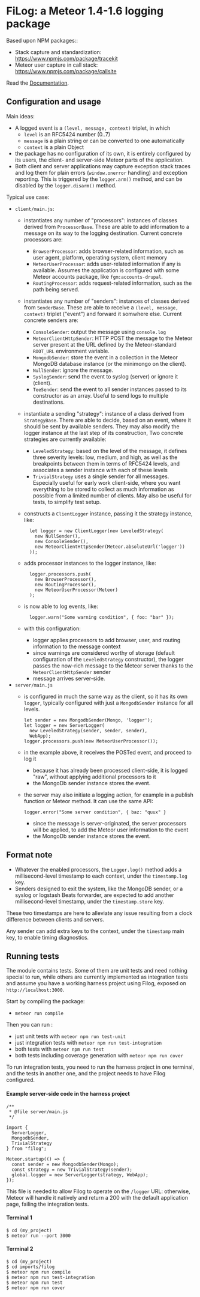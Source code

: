 FiLog: a Meteor 1.4-1.6 logging package
=======================================

Based upon NPM packages::

* Stack capture and standardization: https://www.npmjs.com/package/tracekit
* Meteor user capture in call stack: https://www.npmjs.com/package/callsite

Read the [Documentation](https://fgm.github.io/filog).

Configuration and usage
-----------------------

Main ideas:

* A logged event is a `(level, message, context)` triplet, in which
    * `level` is an RFC5424 number (0..7)
    * `message` is a plain string or can be converted to one automatically
    * `context` is a plain Object
* the package has no configuration of its own, it is entirely
  configured by its users, the client- and server-side Meteor parts of the
  application.
* Both client and server applications may capture exception stack traces and log
  them for plain errors (`window.onerror` handling) and exception reporting.
  This is triggered by the `logger.arm()` method, and can be disabled by the
  `logger.disarm()` method.

Typical use case:

- `client/main.js`:
  - instantiates any number of "processors": instances of classes derived from
    `ProcessorBase`. These are able to add information to a message on its way
    to the logging destination. Current concrete processors are:
    - `BrowserProcessor`: adds browser-related information, such as user
      agent, platform, operating system, client memory
    - `MeteorUserProcessor`: adds user-related information if any is
      available. Assumes the application is configured with some Meteor
      accounts package, like `fgm:accounts-drupal`.
    - `RoutingProcessor`: adds request-related information, such as the
      path being served.
  - instantiates any number of "senders": instances of classes derived from
    `SenderBase`. These are able to receive a `(level, message, context)`
    triplet ("event") and forward it somwhere else. Current concrete senders
    are:
    - `ConsoleSender`: output the message using `console.log`
    - `MeteorClientHttpSender`: HTTP POST the message to the Meteor server
      present at the URL defined by the Meteor-standard `ROOT_URL`
      environment variable.
    - `MongodbSender`: store the event in a collection in the Meteor MongoDB
      database instance (or the minimongo on the client).
    - `NullSender`: ignore the message.
    - `SyslogSender`: send the event to syslog (server) or ignore it (client).
    - `TeeSender`: send the event to all sender instances passed to its 
      constructor as an array. Useful to send logs to multiple destinations.
  - instantiate a sending "strategy": instance of a class derived from
    `StrategyBase`. There are able to decide, based on an event, where it
    should be sent by available senders. They may also modify the logger
    instance at the last step of its construction, Two concrete strategies are
    currently available:
    - `LeveledStrategy`: based on the level of the message, it defines three
      severity levels: low, medium, and high, as well as the breakpoints
      between them in terms of RFC5424 levels, and associates a sender
      instance with each of these levels
    - `TrivialStrategy` uses a single sender for all messages. Especially useful 
      for early work client-side, where you want everything to be stored to 
      collect as much information as possible from a limited number of clients.
      May also be useful for tests, to simplify test setup.
  - constructs a `ClientLogger` instance, passing it the strategy instance, like:

          let logger = new ClientLogger(new LeveledStrategy(
            new NullSender(),
            new ConsoleSender(),
            new MeteorClientHttpSender(Meteor.absoluteUrl('logger'))
          ));

  - adds processor instances to the logger instance, like:

          logger.processors.push(
            new BrowserProcessor(),
            new RoutingProcessor(),
            new MeteorUserProcessor(Meteor)
          );

  - is now able to log events, like:

          logger.warn("Some warning condition", { foo: "bar" });

  - with this configuration:
    - logger applies processors to add browser, user, and routing information
      to the message context
    - since warnings are considered worthy of storage (default configuration
      of the `LeveledStrategy` constructor), the logger passes the now-rich
      message to the Meteor server thanks to the `MeteorClientHttpSender`
      sender
    - message arrives server-side.
- `server/main.js`
  - is configured in much the same way as the client, so it has its own `logger`,
    typically configured with just a `MongodbSender` instance for all levels.

        let sender = new MongodbSender(Mongo, 'logger');
        let logger = new ServerLogger(
          new LeveledStrategy(sender, sender, sender),
          WebApp);
        logger.processors.push(new MeteorUserProcessor());

  - in the example above, it receives the POSTed event, and proceed to log it
    - because it has already been processed client-side, it is logged "raw",
      without applying additional processors to it
    - the MongoDb sender instance stores the event.
  - the server may also initiate a logging action, for example in a publish
    function or Meteor method. It can use the same API:

        logger.error("Some server condition", { baz: "quux" }

    - since the message is server-originated, the server processors will be
      applied, to add the Meteor user information to the event
    - the MongoDb sender instance stores the event.


Format note
-----------

- Whatever the enabled processors, the `Logger.log()` method adds a
  millisecond-level timestamp to each context, under the `timestamp.log` key.
- Senders designed to exit the system, like the MongoDB sender, or a syslog or
  logstash Beats forwarder, are expected to add another millisecond-level 
  timestamp, under the `timestamp.store` key.

These two timestamps are here to alleviate any issue resulting from a clock
difference between clients and servers.

Any sender can add extra keys to the context, under the `timestamp` main key,
to enable timing diagnostics.


Running tests
-------------

The module contains tests. Some of them are unit tests and need nothing special
to run, while others are currently implemented as integration tests and assume
you have a working harness project using Filog, exposed on 
`http://localhost:3000`.

Start by compiling the package:

* `meteor run compile`

Then you can run :

* just unit tests with `meteor npm run test-unit` 
* just integration tests with `meteor npm run test-integration`
* both tests with `meteor npm run test`
* both tests including coverage generation with `meteor npm run cover`
 
To run integration tests, you need to run the harness project in one terminal, 
and the tests in another one, and the project needs to have Filog configured.


#### Example server-side code in the harness project

    /**
     * @file server/main.js
     */
        
    import {
      ServerLogger,
      MongodbSender,
      TrivialStrategy
    } from "filog";
    
    Meteor.startup(() => {
      const sender = new MongodbSender(Mongo);
      const strategy = new TrivialStrategy(sender);
      global.logger = new ServerLogger(strategy, WebApp);
    });

This file is needed to allow Filog to operate on the `/logger` URL: otherwise, 
Meteor will handle it natively and return a 200 with the default application 
page, failing the integration tests.


#### Terminal 1

    $ cd (my_project)
    $ meteor run --port 3000

#### Terminal 2

    $ cd (my_project)
    $ cd imports/filog
    $ meteor npm run compile
    $ meteor npm run test-integration
    $ meteor npm run test
    $ meteor npm run cover
